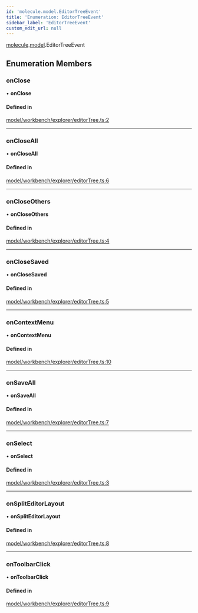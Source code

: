 ```yaml
---
id: 'molecule.model.EditorTreeEvent'
title: 'Enumeration: EditorTreeEvent'
sidebar_label: 'EditorTreeEvent'
custom_edit_url: null
---
```


[molecule](../namespaces/molecule).[model](../namespaces/molecule.model).EditorTreeEvent

## Enumeration Members

### onClose

• **onClose**

#### Defined in

[model/workbench/explorer/editorTree.ts:2](https://github.com/DTStack/molecule/blob/927b7d39/src/model/workbench/explorer/editorTree.ts#L2)

---

### onCloseAll

• **onCloseAll**

#### Defined in

[model/workbench/explorer/editorTree.ts:6](https://github.com/DTStack/molecule/blob/927b7d39/src/model/workbench/explorer/editorTree.ts#L6)

---

### onCloseOthers

• **onCloseOthers**

#### Defined in

[model/workbench/explorer/editorTree.ts:4](https://github.com/DTStack/molecule/blob/927b7d39/src/model/workbench/explorer/editorTree.ts#L4)

---

### onCloseSaved

• **onCloseSaved**

#### Defined in

[model/workbench/explorer/editorTree.ts:5](https://github.com/DTStack/molecule/blob/927b7d39/src/model/workbench/explorer/editorTree.ts#L5)

---

### onContextMenu

• **onContextMenu**

#### Defined in

[model/workbench/explorer/editorTree.ts:10](https://github.com/DTStack/molecule/blob/927b7d39/src/model/workbench/explorer/editorTree.ts#L10)

---

### onSaveAll

• **onSaveAll**

#### Defined in

[model/workbench/explorer/editorTree.ts:7](https://github.com/DTStack/molecule/blob/927b7d39/src/model/workbench/explorer/editorTree.ts#L7)

---

### onSelect

• **onSelect**

#### Defined in

[model/workbench/explorer/editorTree.ts:3](https://github.com/DTStack/molecule/blob/927b7d39/src/model/workbench/explorer/editorTree.ts#L3)

---

### onSplitEditorLayout

• **onSplitEditorLayout**

#### Defined in

[model/workbench/explorer/editorTree.ts:8](https://github.com/DTStack/molecule/blob/927b7d39/src/model/workbench/explorer/editorTree.ts#L8)

---

### onToolbarClick

• **onToolbarClick**

#### Defined in

[model/workbench/explorer/editorTree.ts:9](https://github.com/DTStack/molecule/blob/927b7d39/src/model/workbench/explorer/editorTree.ts#L9)
